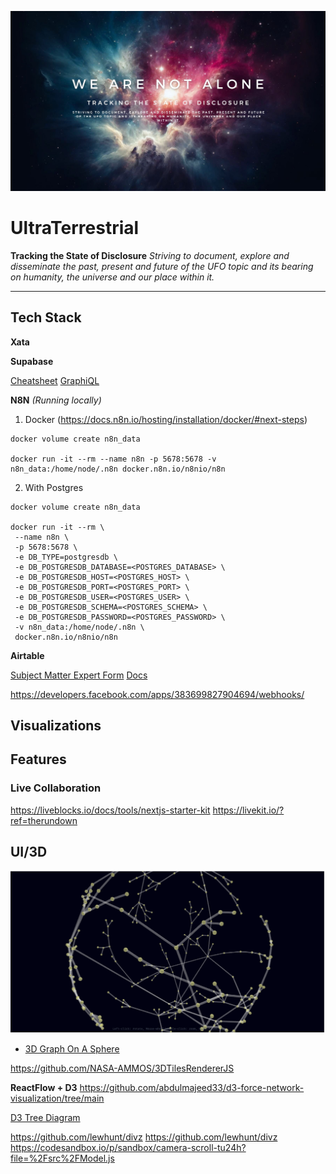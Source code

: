 ![Example Image](./docs/bg-text.jpg)

# UltraTerrestrial

**Tracking the State of Disclosure**
*Striving to document, explore and disseminate the past, present and future of the UFO topic and its bearing on humanity, the universe and our place within it.*

---

## Tech Stack

**Xata**

**Supabase**

[Cheatsheet](https://supabase.com/dashboard/project/oylaiyodggkrghjkbruy/api?resource=event_topic_link)
[GraphiQL](https://supabase.com/dashboard/project/oylaiyodggkrghjkbruy/api/graphiql)

**N8N** *(Running locally)*

1. Docker (<https://docs.n8n.io/hosting/installation/docker/#next-steps>)

```
docker volume create n8n_data

docker run -it --rm --name n8n -p 5678:5678 -v n8n_data:/home/node/.n8n docker.n8n.io/n8nio/n8n
```

2. With Postgres

```
docker volume create n8n_data

docker run -it --rm \
 --name n8n \
 -p 5678:5678 \
 -e DB_TYPE=postgresdb \
 -e DB_POSTGRESDB_DATABASE=<POSTGRES_DATABASE> \
 -e DB_POSTGRESDB_HOST=<POSTGRES_HOST> \
 -e DB_POSTGRESDB_PORT=<POSTGRES_PORT> \
 -e DB_POSTGRESDB_USER=<POSTGRES_USER> \
 -e DB_POSTGRESDB_SCHEMA=<POSTGRES_SCHEMA> \
 -e DB_POSTGRESDB_PASSWORD=<POSTGRES_PASSWORD> \
 -v n8n_data:/home/node/.n8n \
 docker.n8n.io/n8nio/n8n
 ```

**Airtable**

[Subject Matter Expert Form](https://airtable.com/appN3js5xinc0L7ln/paggeZBJoI9CJWw2o/form)
[Docs](https://airtable.com/appN3js5xinc0L7ln/api/docs#javascript/metadata)

<https://developers.facebook.com/apps/383699827904694/webhooks/>

## Visualizations

## Features

### Live Collaboration

<https://liveblocks.io/docs/tools/nextjs-starter-kit>
<https://livekit.io/?ref=therundown>

## UI/3D

![Alt text](docs/3d-graph-sphere.png "3D Graph On A Sphere")

- [3D Graph On A Sphere](https://observablehq.com/@fil/3d-graph-on-sphere)

<https://github.com/NASA-AMMOS/3DTilesRendererJS>

**ReactFlow + D3**
<https://github.com/abdulmajeed33/d3-force-network-visualization/tree/main>

[D3 Tree Diagram](https://observablehq.com/@d3/tree/2?intent=fork)

<https://github.com/lewhunt/divz>
<https://github.com/lewhunt/divz>
<https://codesandbox.io/p/sandbox/camera-scroll-tu24h?file=%2Fsrc%2FModel.js>
